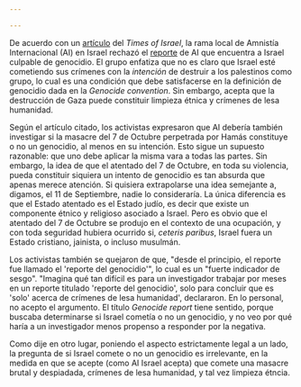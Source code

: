 ```yaml
---

---
```


De acuerdo con un [artículo](https://www.timesofisrael.com/predetermined-conclusions-amnesty-israel-workers-slam-parent-groups-genocide-charge/) del *Times of Israel*,
la rama local de Amnistía Internacional (AI) en Israel 
rechazó el [reporte](https://slopezpereyra.github.io/2024-12-05-AmnestyIsrael/)
de AI que encuentra a Israel culpable de genocidio.
El grupo enfatiza que no es claro que Israel esté cometiendo
sus crímenes con la *intención* de destruir a los palestinos como 
grupo, lo cual es una condición que debe satisfacerse en la definición de
genocidio dada en la *Genocide convention*. Sin embargo, acepta que la
destrucción de Gaza puede constituir limpieza étnica y crímenes de lesa
humanidad.

Según el artículo citado, los activistas expresaron que AI debería también 
investigar si la masacre del 7 de Octubre perpetrada por Hamás constituye o 
no un genocidio, al menos en su intención. Esto sigue un supuesto razonable:
que uno debe aplicar la misma vara a todas las partes. Sin embargo, la idea 
de que el atentado del 7 de Octubre, en toda su violencia, pueda constituir 
siquiera un intento de genocidio es tan absurda que apenas merece atención.
Si quisiera extrapolarse una idea semejante a, digamos, el 11 de Septiembre,
nadie lo consideraría. La única diferencia es que el Estado atentado es el 
Estado judío, es decir que existe un componente étnico y religioso asociado
a Israel. Pero es obvio que el atentado del 7 de Octubre se produjo en el 
contexto de una ocupación, y con toda seguridad hubiera ocurrido si, *ceteris
paribus*, Israel fuera un Estado cristiano, jainista, o incluso musulmán. 

Los activistas también se quejaron de que, "desde el principio, el reporte 
fue llamado el 'reporte del genocidio'", lo cual es un "fuerte indicador de 
sesgo". "Imagina qué tan difícil es para un investigador trabajar por meses 
en un reporte titulado 'reporte del genocidio', solo para concluir que es 
'solo' acerca de crímenes de lesa humanidad', declararon. En lo personal, no
acepto el argumento. El título *Genocide report* tiene sentido, porque buscaba
determinarse si Israel cometía o no un genocidio, y no veo por qué haría a un
investigador menos propenso a responder por la negativa.

Como dije en otro lugar, poniendo el aspecto estrictamente legal a un lado,
la pregunta de si Israel comete o no un genocidio es irrelevante, en la medida 
en que se acepte (como AI Israel acepta) que comete una masacre brutal y despiadada,
crímenes de lesa humanidad, y tal vez limpieza étncia.



